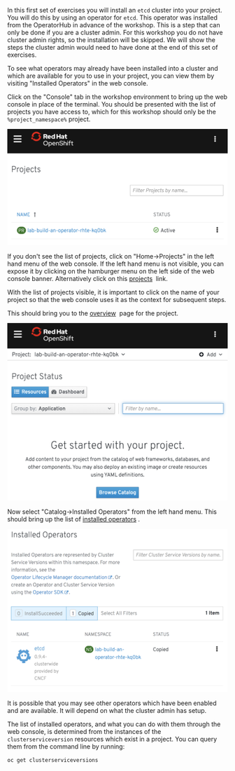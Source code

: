 In this first set of exercises you will install an `etcd` cluster into your project. You will do this by using an operator for `etcd`. This operator was installed from the OperatorHub in advance of the workshop. This is a step that can only be done if you are a cluster admin. For this workshop you do not have cluster admin rights, so the installation will be skipped. We will show the steps the cluster admin would need to have done at the end of this set of exercises.

To see what operators may already have been installed into a cluster and which are available for you to use in your project, you can view them by visiting "Installed Operators" in the web console.

Click on the "Console" tab in the workshop environment to bring up the web console in place of the terminal. You should be presented with the list of projects you have access to, which for this workshop should only be the `%project_namespace%` project.

![](project-list.png)

If you don't see the list of projects, click on "Home->Projects" in the left hand menu of the web console. If the left hand menu is not visible, you can expose it by clicking on the hamburger menu on the left side of the web console banner. Alternatively click on this [projects](%console_url%/k8s/cluster/projects)&nbsp;<span class="fas fa-window-restore"></span> link.

With the list of projects visible, it is important to click on the name of your project so that the web console uses it as the context for subsequent steps.

This should bring you to the [overview](%console_url%/overview/ns/%project_namespace%)&nbsp;<span class="fas fa-window-restore"></span> page for the project.

![](project-overview-page.png)

Now select "Catalog->Installed Operators" from the left hand menu. This should bring up the list of [installed operators](%console_url%/k8s/ns/%project_namespace%/clusterserviceversions)&nbsp;<span class="fas fa-window-restore"></span>.

![](installed-operators.png)

It is possible that you may see other operators which have been enabled and are available. It will depend on what the cluster admin has setup.

The list of installed operators, and what you can do with them through the web console, is determined from the instances of the `clusterserviceversion` resources which exist in a project. You can query them from the command line by running:

```execute
oc get clusterserviceversions
```
